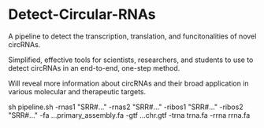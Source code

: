 # Detect-Circular-RNAs

A pipeline to detect the transcription, translation, and funcitonalities of novel circRNAs. 

Simplified, effective tools for scientists, researchers, and students to use to detect circRNAs in an end-to-end, one-step method.

Will reveal more information about circRNAs and their broad application in various molecular and therapeutic targets.



sh pipeline.sh -rnas1 "SRR#..." -rnas2 "SRR#..." -ribos1 "SRR#..." -ribos2 "SRR#..." -fa ...primary_assembly.fa -gtf ...chr.gtf -trna trna.fa -rrna rrna.fa
